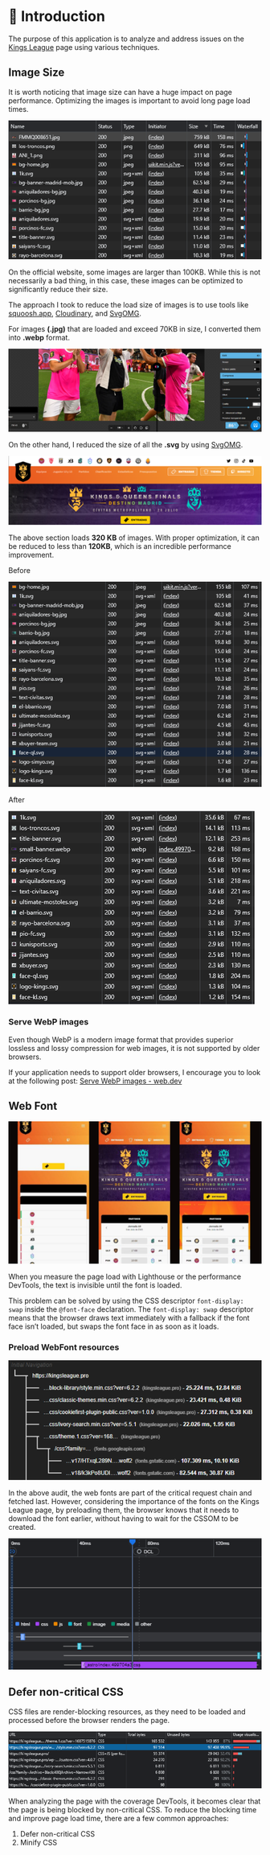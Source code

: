 # 👋 Introduction

The purpose of this application is to analyze and address issues on the [Kings League](https://kingsleague.pro/) page using various techniques.

## Image Size

It is worth noticing that image size can have a huge impact on page performance. Optimizing the images is important to avoid long page load times.

![Kings League images load](/assets/kl-images-load.png)

On the official website, some images are larger than 100KB. While this is not necessarily a bad thing, in this case, these images can be optimized to significantly reduce their size.

The approach I took to reduce the load size of images is to use tools like [squoosh.app](https://squoosh.app/editor), [Cloudinary](https://cloudinary.com/), and [SvgOMG](https://jakearchibald.github.io/svgomg/).

For images **(.jpg)** that are loaded and exceed 70KB in size, I converted them into **.webp** format.

![Convert image to webp example](/assets/convert-image-to-webp-example.png)

On the other hand, I reduced the size of all the **.svg** by using [SvgOMG](https://jakearchibald.github.io/svgomg/).

![Kings League header](/assets/kl-header.png)

The above section loads **320 KB** of images. With proper optimization, it can be reduced to less than **120KB**, which is an incredible performance improvement.

<div>
  <p>Before</p>
  <img src="./assets/kl-images-size.png" alt="Image 1">
</div>

<div>
  <p>After</p>
  <img src="./assets/kl-clone-images-size.png" alt="Image 2">
</div>

### Serve WebP images

Even though WebP is a modern image format that provides superior lossless and lossy compression for web images, it is not supported by older browsers.

If your application needs to support older browsers, I encourage you to look at the following post: [Serve WebP images - web.dev](https://web.dev/serve-images-webp/#serve-webp-images)

## Web Font

![invisible-font-load](/assets/invisible-font-load.png)

When you measure the page load with Lighthouse or the performance DevTools, the text is invisible until the font is loaded.

This problem can be solved by using the CSS descriptor `font-display: swap` inside the `@font-face` declaration. The `font-display: swap` descriptor means that the browser draws text immediately with a fallback if the font face isn’t loaded, but swaps the font face in as soon as it loads.

### Preload WebFont resources

![kl-font-load](/assets/kl-font-load.png)

In the above audit, the web fonts are part of the critical request chain and fetched last. However, considering the importance of the fonts on the Kings League page, by preloading them, the browser knows that it needs to download the font earlier, without having to wait for the CSSOM to be created.

![kl-clone-font-load](/assets/kl-clone-font-load.png)

## Defer non-critical CSS

CSS files are render-blocking resources, as they need to be loaded and processed before the browser renders the page.

![unusued-css-coverage](/assets/unused-css-coverage.png)

When analyzing the page with the coverage DevTools, it becomes clear that the page is being blocked by non-critical CSS. To reduce the blocking time and improve page load time, there are a few common approaches:

1. Defer non-critical CSS
2. Minify CSS
